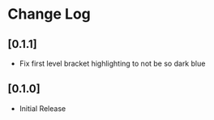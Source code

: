 # Change Log

## [0.1.1]

- Fix first level bracket highlighting to not be so dark blue

## [0.1.0]

- Initial Release

